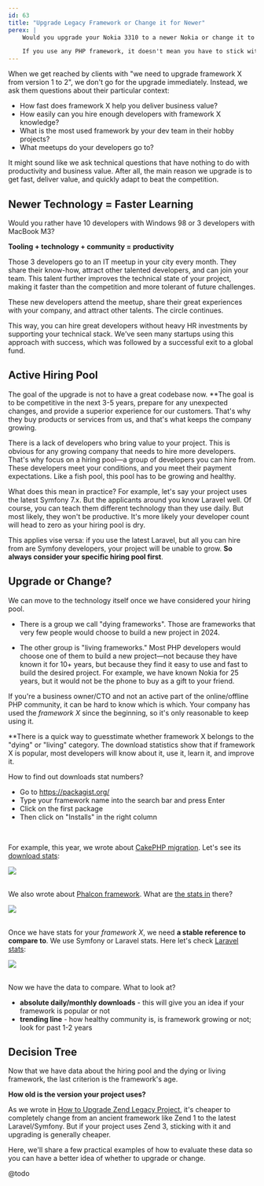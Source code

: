 ```yaml
---
id: 63
title: "Upgrade Legacy Framework or Change it for Newer"
perex: |
    Would you upgrade your Nokia 3310 to a newer Nokia or change it to an iPhone with USB-C? Would you upgrade your old Ford Fiesta to a newer Ford or change it to a Tesla Model 3? Would you upgrade your house's wooden windows for better wood or use plastic 3-layers?

    If you use any PHP framework, it doesn't mean you have to stick with it for the end of your project life. The upgrade or change can be both valid options, depending on your project state, PHP community in your country or version.
---
```


When we get reached by clients with "we need to upgrade framework X from version 1 to 2", we don't go for the upgrade immediately. Instead, we ask them questions about their particular context:

* How fast does framework X help you deliver business value?
* How easily can you hire enough developers with framework X knowledge?
* What is the most used framework by your dev team in their hobby projects?
* What meetups do your developers go to?

It might sound like we ask technical questions that have nothing to do with productivity and business value. After all, the main reason we upgrade is to get fast, deliver value, and quickly adapt to beat the competition.

## Newer Technology = Faster Learning

Would you rather have 10 developers with Windows 98 or 3 developers with MacBook M3?

**Tooling + technology + community = productivity**

Those 3 developers go to an IT meetup in your city every month. They share their know-how, attract other talented developers, and can join your team. This talent further improves the technical state of your project, making it faster than the competition and more tolerant of future challenges.

These new developers attend the meetup, share their great experiences with your company, and attract other talents. The circle continues.

This way, you can hire great developers without heavy HR investments by supporting your technical stack. We've seen many startups using this approach with success, which was followed by a successful exit to a global fund.

## Active Hiring Pool

The goal of the upgrade is not to have a great codebase now. **The goal is to be competitive in the next 3-5 years, prepare for any unexpected changes, and provide a superior experience for our customers. That's why they buy products or services from us, and that's what keeps the company growing.

There is a lack of developers who bring value to your project. This is obvious for any growing company that needs to hire more developers. That's why focus on a hiring pool—a group of developers you can hire from. These developers meet your conditions, and you meet their payment expectations. Like a fish pool, this pool has to be growing and healthy.

What does this mean in practice? For example, let's say your project uses the latest Symfony 7.x. But the applicants around you know Laravel well. Of course, you can teach them different technology than they use daily. But most likely, they won't be productive. It's more likely your developer count will head to zero as your hiring pool is dry.

This applies vise versa: if you use the latest Laravel, but all you can hire from are Symfony developers, your project will be unable to grow. **So always consider your specific hiring pool first**.

## Upgrade or Change?

We can move to the technology itself once we have considered your hiring pool.

* There is a group we call "dying frameworks". Those are frameworks that very few people would choose to build a new project in 2024.

* The other group is "living frameworks." Most PHP developers would choose one of them to build a new project—not because they have known it for 10+ years, but because they find it easy to use and fast to build the desired project. For example, we have known Nokia for 25 years, but it would not be the phone to buy as a gift to your friend.

If you're a business owner/CTO and not an active part of the online/offline PHP community, it can be hard to know which is which. Your company has used the *framework X* since the beginning, so it's only reasonable to keep using it.

**There is a quick way to guesstimate whether framework X belongs to the "dying" or "living" category. The download statistics show that if framework X is popular, most developers will know about it, use it, learn it, and improve it.

How to find out downloads stat numbers?

* Go to https://packagist.org/
* Type your framework name into the search bar and press Enter
* Click on the first package
* Then click on "Installs" in the right column

<br>

For example, this year, we wrote about [CakePHP migration](/blog/what-to-expect-when-you-plan-to-migrate-away-from-cakephp-2). Let's see its [download stats](https://packagist.org/packages/cakephp/cakephp/stats):

<img src="https://private-user-images.githubusercontent.com/924196/327700264-f9853d47-14df-4ae5-8f3a-a3e50ae4c9a4.png?jwt=eyJhbGciOiJIUzI1NiIsInR5cCI6IkpXVCJ9.eyJpc3MiOiJnaXRodWIuY29tIiwiYXVkIjoicmF3LmdpdGh1YnVzZXJjb250ZW50LmNvbSIsImtleSI6ImtleTUiLCJleHAiOjE3MTQ3MjY4NjcsIm5iZiI6MTcxNDcyNjU2NywicGF0aCI6Ii85MjQxOTYvMzI3NzAwMjY0LWY5ODUzZDQ3LTE0ZGYtNGFlNS04ZjNhLWEzZTUwYWU0YzlhNC5wbmc_WC1BbXotQWxnb3JpdGhtPUFXUzQtSE1BQy1TSEEyNTYmWC1BbXotQ3JlZGVudGlhbD1BS0lBVkNPRFlMU0E1M1BRSzRaQSUyRjIwMjQwNTAzJTJGdXMtZWFzdC0xJTJGczMlMkZhd3M0X3JlcXVlc3QmWC1BbXotRGF0ZT0yMDI0MDUwM1QwODU2MDdaJlgtQW16LUV4cGlyZXM9MzAwJlgtQW16LVNpZ25hdHVyZT0wYmY4ODBjMzA2YmJkOWYyM2Y0YmMxNzMzMGFiOTM5M2JmMzIxYThjYjkxNjQ5NzRjMDRiNTBkZTQwMDQ4NGViJlgtQW16LVNpZ25lZEhlYWRlcnM9aG9zdCZhY3Rvcl9pZD0wJmtleV9pZD0wJnJlcG9faWQ9MCJ9.6_6VEtZS9P2K3Cp-Z9t4zDoTMKaOlc3QS2qGtP_-Q7k" class="img-thumbnail">

<br>
<br>

We also wrote about [Phalcon framework](/blog/how-to-upgrace-phalcon-project). What are [the stats in](https://packagist.org/packages/phalcon/cphalcon/stats) there?

<img src="https://private-user-images.githubusercontent.com/924196/327700442-86bc738d-d6b9-4b04-bc69-9cdaac3e9b9c.png?jwt=eyJhbGciOiJIUzI1NiIsInR5cCI6IkpXVCJ9.eyJpc3MiOiJnaXRodWIuY29tIiwiYXVkIjoicmF3LmdpdGh1YnVzZXJjb250ZW50LmNvbSIsImtleSI6ImtleTUiLCJleHAiOjE3MTQ3MjY4NjcsIm5iZiI6MTcxNDcyNjU2NywicGF0aCI6Ii85MjQxOTYvMzI3NzAwNDQyLTg2YmM3MzhkLWQ2YjktNGIwNC1iYzY5LTljZGFhYzNlOWI5Yy5wbmc_WC1BbXotQWxnb3JpdGhtPUFXUzQtSE1BQy1TSEEyNTYmWC1BbXotQ3JlZGVudGlhbD1BS0lBVkNPRFlMU0E1M1BRSzRaQSUyRjIwMjQwNTAzJTJGdXMtZWFzdC0xJTJGczMlMkZhd3M0X3JlcXVlc3QmWC1BbXotRGF0ZT0yMDI0MDUwM1QwODU2MDdaJlgtQW16LUV4cGlyZXM9MzAwJlgtQW16LVNpZ25hdHVyZT1iZjRkNjA3NDNiZTdkNmQ1NDFjNmQ0MGM1OGJmMzY4ZDBhZjk3ZDlmN2E5N2I4NDNlMWMyZDJhMjlhZTAwNDcxJlgtQW16LVNpZ25lZEhlYWRlcnM9aG9zdCZhY3Rvcl9pZD0wJmtleV9pZD0wJnJlcG9faWQ9MCJ9.byepdJ-vdZSBgsFodmQGZczTfXHeNKRclVhbaRzWcz4" class="img-thumbnail">

<br>
<br>

Once we have stats for your *framework X*, we need  **a stable reference to compare to**. We use Symfony or Laravel stats. Here let's check [Laravel stats](https://packagist.org/packages/laravel/framework/stats):

<img src="https://private-user-images.githubusercontent.com/924196/327701706-b8cd6271-37f4-4647-a3df-565a11adfcf5.png?jwt=eyJhbGciOiJIUzI1NiIsInR5cCI6IkpXVCJ9.eyJpc3MiOiJnaXRodWIuY29tIiwiYXVkIjoicmF3LmdpdGh1YnVzZXJjb250ZW50LmNvbSIsImtleSI6ImtleTUiLCJleHAiOjE3MTQ3MjY4NjcsIm5iZiI6MTcxNDcyNjU2NywicGF0aCI6Ii85MjQxOTYvMzI3NzAxNzA2LWI4Y2Q2MjcxLTM3ZjQtNDY0Ny1hM2RmLTU2NWExMWFkZmNmNS5wbmc_WC1BbXotQWxnb3JpdGhtPUFXUzQtSE1BQy1TSEEyNTYmWC1BbXotQ3JlZGVudGlhbD1BS0lBVkNPRFlMU0E1M1BRSzRaQSUyRjIwMjQwNTAzJTJGdXMtZWFzdC0xJTJGczMlMkZhd3M0X3JlcXVlc3QmWC1BbXotRGF0ZT0yMDI0MDUwM1QwODU2MDdaJlgtQW16LUV4cGlyZXM9MzAwJlgtQW16LVNpZ25hdHVyZT00ZjYzMGYxMTBlMWYyMTg0ZWQ1Nzc2ZTNkNzU5Mzc0MmRiMWIzODRiNDFmNTRmM2IxYjliMzQ4YmQwZDNmM2JmJlgtQW16LVNpZ25lZEhlYWRlcnM9aG9zdCZhY3Rvcl9pZD0wJmtleV9pZD0wJnJlcG9faWQ9MCJ9.iaoUNWx51OS-JVZOtGEs5p_scKNbJ0azO6Pq1uzgGno" class="img-thumbnail">

<br>
<br>

Now we have the data to compare. What to look at?

* **absolute daily/monthly downloads** - this will give you an idea if your framework is popular or not
* **trending line** - how healthy community is, is framework growing or not; look for past 1-2 years



## Decision Tree

Now that we have data about the hiring pool and the dying or living framework, the last criterion is the framework's age.

**How old is the version your project uses?**

As we wrote in [How to Upgrade Zend Legacy Project](/blog/how-to-upgrade-zend-legacy-project), it's cheaper to completely change from an ancient framework like Zend 1 to the latest Laravel/Symfony. But if your project uses Zend 3, sticking with it and upgrading is generally cheaper.

Here, we'll share a few practical examples of how to evaluate these data so you can have a better idea of whether to upgrade or change.

@todo



